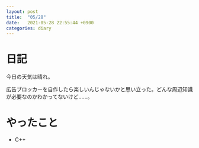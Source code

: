 ```yaml
---
layout: post
title:  "05/28"
date:   2021-05-28 22:55:44 +0900
categories: diary
---
```

# 日記

今日の天気は晴れ。

広告ブロッカーを自作したら楽しいんじゃないかと思い立った。どんな周辺知識が必要なのかわかってないけど......。

# やったこと

- C++